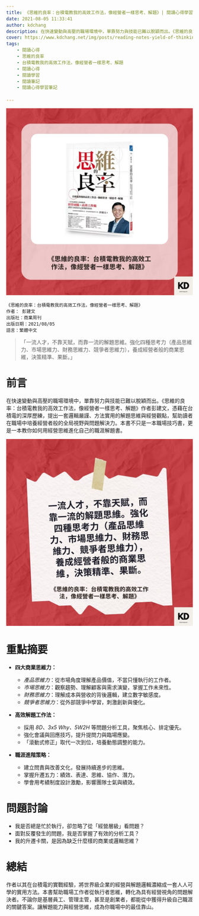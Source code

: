 ```yaml
---
title: 《思維的良率：台積電教我的高效工作法，像經營者一樣思考、解題》| 閱讀心得學習筆記
date: 2021-08-05 11:33:41
author: kdchang
description: 在快速變動與高壓的職場環境中，單靠努力與技能已難以脫穎而出。《思維的良率：台積電教我的高效工作法，像經營者一樣思考、解題》作者彭建文，憑藉在台積電的深厚歷練，提出一套邏輯嚴謹、方法實用的解題思維與經營觀點，幫助讀者在職場中培養經營者般的全局視野與問題解決力。本書不只是一本職場技巧書，更是一本教你如何用經營思維進化自己的職涯解題書。
cover: https://www.kdchang.net/img/posts/reading-notes-yield-of-thinking-how-tsmc-taught-me-to-work-efficiently-think-and-solve-like-an-entrepreneur-1.jpg
tags: 
    - 閱讀心得
    - 思維的良率
    - 台積電教我的高效工作法，像經營者一樣思考、解題
    - 閱讀心得
    - 閱讀學習
    - 閱讀筆記
    - 閱讀心得學習筆記

---
```


![](img/posts/reading-notes-yield-of-thinking-how-tsmc-taught-me-to-work-efficiently-think-and-solve-like-an-entrepreneur-1.jpg)

```
《思維的良率：台積電教我的高效工作法，像經營者一樣思考、解題》
作者： 彭建文  
出版社：商業周刊  
出版日期：2021/08/05
語言：繁體中文
```

> 「一流人才，不靠天賦，而靠一流的解題思維。強化四種思考力（產品思維力、市場思維力、財務思維力、競爭者思維力），養成經營者般的商業思維，決策精準、果斷。」

# 前言
在快速變動與高壓的職場環境中，單靠努力與技能已難以脫穎而出。《思維的良率：台積電教我的高效工作法，像經營者一樣思考、解題》作者彭建文，憑藉在台積電的深厚歷練，提出一套邏輯嚴謹、方法實用的解題思維與經營觀點，幫助讀者在職場中培養經營者般的全局視野與問題解決力。本書不只是一本職場技巧書，更是一本教你如何用經營思維進化自己的職涯解題書。

![](img/posts/reading-notes-yield-of-thinking-how-tsmc-taught-me-to-work-efficiently-think-and-solve-like-an-entrepreneur-2.jpg)

# 重點摘要
- **四大商業思維力：**
  - *產品思維力*：從市場角度理解產品價值，不當只懂執行的工作者。
  - *市場思維力*：觀察趨勢、理解顧客與需求演變，掌握工作未來性。
  - *財務思維力*：理解成本與營收的背後邏輯，建立數字敏感度。
  - *競爭者思維力*：從外部競爭中學習，刺激創新與優化。

- **高效解題工作法：**
  - 採用 *8D、3x5 Why、5W2H* 等問題分析工具，聚焦核心、排定優先。
  - 強化會議與回應技巧，提升提問力與臨場應變。
  - 「滾動式修正」取代一次到位，培養動態調整的能力。

- **職涯進階策略：**
  - 建立問責與改善文化，發展持續進步的思維。
  - 掌握升遷五力：績效、表達、思維、協作、潛力。
  - 學會用考績制度設計激勵，影響團隊士氣與績效。

# 問題討論 
- 我是否總是忙於執行，卻忽略了從「經營層級」看問題？
- 面對反覆發生的問題，我是否掌握了有效的分析工具？
- 我的升遷卡關，是因為缺乏什麼樣的商業或邏輯思維？

# 總結
作者以其在台積電的實戰經驗，將世界級企業的經營與解題邏輯濃縮成一套人人可學的實用方法。本書幫助職場工作者從執行者思維，轉化為具有經營視角的問題解決者。不論你是基層員工、管理主管，甚至是創業者，都能從中獲得升級自己職涯的關鍵答案。讓解題能力與經營思維，成為你職場中的最佳靠山。